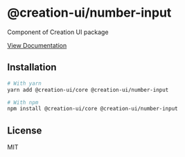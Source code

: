 # @creation-ui/number-input
Component of Creation UI package

[View Documentation](https://creation-ui.dev/)

## Installation

```bash
# With yarn
yarn add @creation-ui/core @creation-ui/number-input

# With npm
npm install @creation-ui/core @creation-ui/number-input
```

## License

MIT
